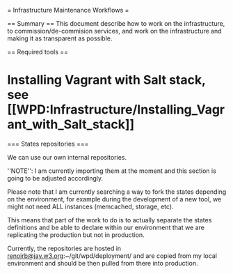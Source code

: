 = Infrastructure Maintenance Workflows =

== Summary ==
This document describe how to work on the infrastructure, to commission/de-commision services, and work on the infrastructure and making it as transparent as possible.

== Required tools ==
# Installing Vagrant with Salt stack, see [[WPD:Infrastructure/Installing_Vagrant_with_Salt_stack]]

=== States repositories ===

We can use our own internal repositories. 

''NOTE'': I am currently importing them at the moment and this section is going to be adjusted accordingly.

Please note that I am currently searching a way to fork the states depending on the environment, for example during the development of a new tool, we might not need ALL instances (memcached, storage, etc). 

This means that part of the work to do is to actually separate the states definitions and be able to declare within our environment that we are replicating the production but not in production.

Currently, the repositories are hosted in renoirb@jay.w3.org:~/git/wpd/deployment/  and are copied from my local environment and should be then pulled from there into production.